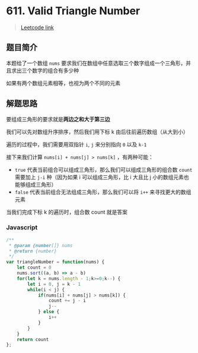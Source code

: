 # 611. Valid Triangle Number

> [Leetcode link](https://leetcode.com/problems/valid-triangle-number)

## 题目简介

本题给了一个数组 `nums` 要求我们在数组中任意选取三个数字组成一个三角形，并且求出三个数字的组合有多少种

如果有两个数组元素相等，也视为两个不同的元素

## 解题思路

要组成三角形的要求就是**两边之和大于第三边**

我们可以先对数组升序排序，然后我们用下标 k 由后往前遍历数组（从大到小）

遍历的过程中，我们需要用双指针 `i`, `j` 来分别指向 `0` 以及 `k-1`

接下来我们计算 `nums[i] + nums[j] > nums[k]` ，有两种可能：

- `true` 代表当前组合可以组成三角形，那么我们可以组成三角形的组合数 `count` 需要加上 `j-i` 种（因为如果 i 可以组成三角形，比 i 大且比 j 小的数组元素也能够组成三角形）
- `false` 代表当前组合无法组成三角形，那么我们可以将 `i++`  来寻找更大的数组元素

当我们完成下标 k 的遍历时，组合数 count 就是答案

### Javascript

```javascript
/**
 * @param {number[]} nums
 * @return {number}
 */
var triangleNumber = function(nums) {
    let count = 0
    nums.sort((a, b) => a - b)
    for(let k = nums.length - 1;k>=0;k--) {
        let i = 0, j = k - 1
        while(i < j) {
            if(nums[i] + nums[j] > nums[k]) {
                count += j - i
                j--
            } else {
                i++
            }
        }
    }
    return count
};

```